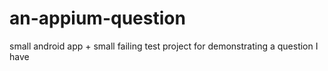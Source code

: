 an-appium-question
==================

small android app + small failing test project for demonstrating a question I have
